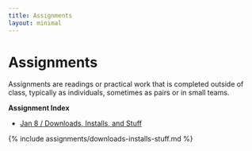 ```yaml
---
title: Assignments
layout: minimal
---
```


# Assignments

Assignments are readings or practical work that is completed outside of class, typically as individuals, sometimes as pairs or in small teams.

**Assignment Index**

* [Jan 8 / Downloads, Installs, and Stuff](#downloads_installs_and_stuff)

{% include assignments/downloads-installs-stuff.md %}
